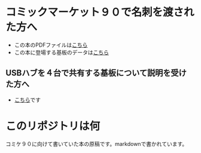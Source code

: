 # コミックマーケット９０で名刺を渡された方へ
* この本のPDFファイルは[こちら](https://github.com/K4zuki/yet-another-ble-chip/releases/download/C90/YetAnotherBLE.pdf)
* この本に登場する基板のデータは[こちら](https://github.com/K4zuki/da14580/releases/tag/MurataBLEr04)

## USBハブを４台で共有する基板について説明を受けた方へ
* [こちら](https://github.com/K4zuki/usb4x3hub)です

# このリポジトリは何
コミケ９０に向けて書いていた本の原稿です。markdownで書かれています。
